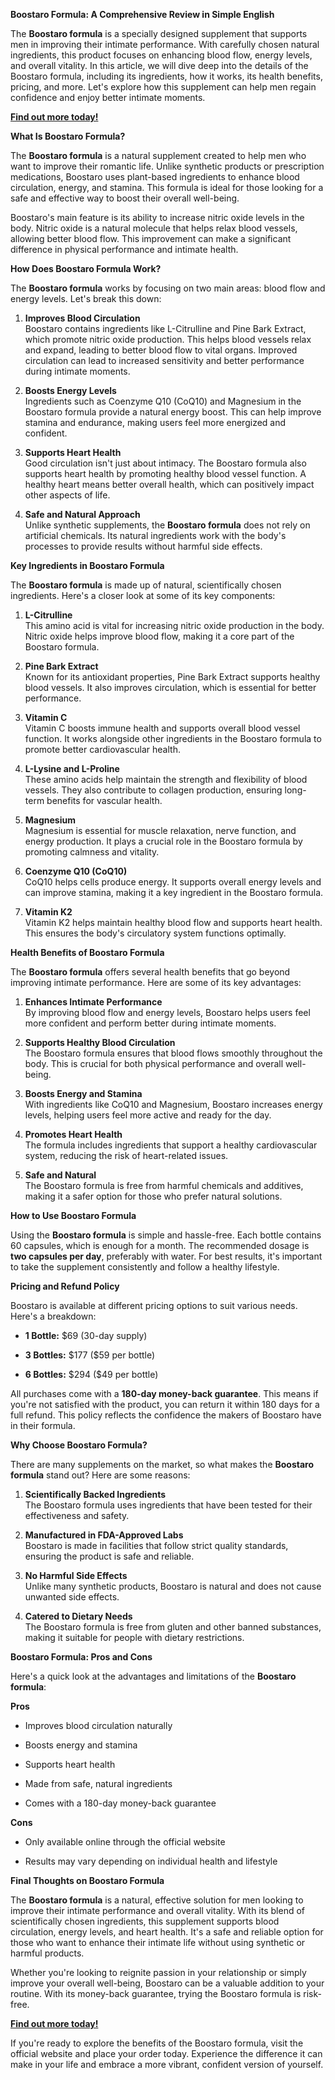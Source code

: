 **Boostaro Formula: A Comprehensive Review in Simple English**

The **Boostaro formula** is a specially designed supplement that
supports men in improving their intimate performance. With carefully
chosen natural ingredients, this product focuses on enhancing blood
flow, energy levels, and overall vitality. In this article, we will dive
deep into the details of the Boostaro formula, including its
ingredients, how it works, its health benefits, pricing, and more. Let's
explore how this supplement can help men regain confidence and enjoy
better intimate moments.

<a href="https://boostaro.net/" target="_blank">**Find out more today!**</a>

**What Is Boostaro Formula?**

The **Boostaro formula** is a natural supplement created to help men who
want to improve their romantic life. Unlike synthetic products or
prescription medications, Boostaro uses plant-based ingredients to
enhance blood circulation, energy, and stamina. This formula is ideal
for those looking for a safe and effective way to boost their overall
well-being.

Boostaro's main feature is its ability to increase nitric oxide levels
in the body. Nitric oxide is a natural molecule that helps relax blood
vessels, allowing better blood flow. This improvement can make a
significant difference in physical performance and intimate health.

**How Does Boostaro Formula Work?**

The **Boostaro formula** works by focusing on two main areas: blood flow
and energy levels. Let's break this down:

1.  **Improves Blood Circulation**\
    Boostaro contains ingredients like L-Citrulline and Pine Bark
    Extract, which promote nitric oxide production. This helps blood
    vessels relax and expand, leading to better blood flow to vital
    organs. Improved circulation can lead to increased sensitivity and
    better performance during intimate moments.

2.  **Boosts Energy Levels**\
    Ingredients such as Coenzyme Q10 (CoQ10) and Magnesium in the
    Boostaro formula provide a natural energy boost. This can help
    improve stamina and endurance, making users feel more energized and
    confident.

3.  **Supports Heart Health**\
    Good circulation isn't just about intimacy. The Boostaro formula
    also supports heart health by promoting healthy blood vessel
    function. A healthy heart means better overall health, which can
    positively impact other aspects of life.

4.  **Safe and Natural Approach**\
    Unlike synthetic supplements, the **Boostaro formula** does not rely
    on artificial chemicals. Its natural ingredients work with the
    body's processes to provide results without harmful side effects.

**Key Ingredients in Boostaro Formula**

The **Boostaro formula** is made up of natural, scientifically chosen
ingredients. Here's a closer look at some of its key components:

1.  **L-Citrulline**\
    This amino acid is vital for increasing nitric oxide production in
    the body. Nitric oxide helps improve blood flow, making it a core
    part of the Boostaro formula.

2.  **Pine Bark Extract**\
    Known for its antioxidant properties, Pine Bark Extract supports
    healthy blood vessels. It also improves circulation, which is
    essential for better performance.

3.  **Vitamin C**\
    Vitamin C boosts immune health and supports overall blood vessel
    function. It works alongside other ingredients in the Boostaro
    formula to promote better cardiovascular health.

4.  **L-Lysine and L-Proline**\
    These amino acids help maintain the strength and flexibility of
    blood vessels. They also contribute to collagen production, ensuring
    long-term benefits for vascular health.

5.  **Magnesium**\
    Magnesium is essential for muscle relaxation, nerve function, and
    energy production. It plays a crucial role in the Boostaro formula
    by promoting calmness and vitality.

6.  **Coenzyme Q10 (CoQ10)**\
    CoQ10 helps cells produce energy. It supports overall energy levels
    and can improve stamina, making it a key ingredient in the Boostaro
    formula.

7.  **Vitamin K2**\
    Vitamin K2 helps maintain healthy blood flow and supports heart
    health. This ensures the body's circulatory system functions
    optimally.

**Health Benefits of Boostaro Formula**

The **Boostaro formula** offers several health benefits that go beyond
improving intimate performance. Here are some of its key advantages:

1.  **Enhances Intimate Performance**\
    By improving blood flow and energy levels, Boostaro helps users feel
    more confident and perform better during intimate moments.

2.  **Supports Healthy Blood Circulation**\
    The Boostaro formula ensures that blood flows smoothly throughout
    the body. This is crucial for both physical performance and overall
    well-being.

3.  **Boosts Energy and Stamina**\
    With ingredients like CoQ10 and Magnesium, Boostaro increases energy
    levels, helping users feel more active and ready for the day.

4.  **Promotes Heart Health**\
    The formula includes ingredients that support a healthy
    cardiovascular system, reducing the risk of heart-related issues.

5.  **Safe and Natural**\
    The Boostaro formula is free from harmful chemicals and additives,
    making it a safer option for those who prefer natural solutions.

**How to Use Boostaro Formula**

Using the **Boostaro formula** is simple and hassle-free. Each bottle
contains 60 capsules, which is enough for a month. The recommended
dosage is **two capsules per day**, preferably with water. For best
results, it's important to take the supplement consistently and follow a
healthy lifestyle.

**Pricing and Refund Policy**

Boostaro is available at different pricing options to suit various
needs. Here's a breakdown:

-   **1 Bottle:** \$69 (30-day supply)

-   **3 Bottles:** \$177 (\$59 per bottle)

-   **6 Bottles:** \$294 (\$49 per bottle)

All purchases come with a **180-day money-back guarantee**. This means
if you're not satisfied with the product, you can return it within 180
days for a full refund. This policy reflects the confidence the makers
of Boostaro have in their formula.

**Why Choose Boostaro Formula?**

There are many supplements on the market, so what makes the **Boostaro
formula** stand out? Here are some reasons:

1.  **Scientifically Backed Ingredients**\
    The Boostaro formula uses ingredients that have been tested for
    their effectiveness and safety.

2.  **Manufactured in FDA-Approved Labs**\
    Boostaro is made in facilities that follow strict quality standards,
    ensuring the product is safe and reliable.

3.  **No Harmful Side Effects**\
    Unlike many synthetic products, Boostaro is natural and does not
    cause unwanted side effects.

4.  **Catered to Dietary Needs**\
    The Boostaro formula is free from gluten and other banned
    substances, making it suitable for people with dietary restrictions.

**Boostaro Formula: Pros and Cons**

Here's a quick look at the advantages and limitations of the **Boostaro
formula**:

**Pros**

-   Improves blood circulation naturally

-   Boosts energy and stamina

-   Supports heart health

-   Made from safe, natural ingredients

-   Comes with a 180-day money-back guarantee

**Cons**

-   Only available online through the official website

-   Results may vary depending on individual health and lifestyle

**Final Thoughts on Boostaro Formula**

The **Boostaro formula** is a natural, effective solution for men
looking to improve their intimate performance and overall vitality. With
its blend of scientifically chosen ingredients, this supplement supports
blood circulation, energy levels, and heart health. It's a safe and
reliable option for those who want to enhance their intimate life
without using synthetic or harmful products.

Whether you're looking to reignite passion in your relationship or
simply improve your overall well-being, Boostaro can be a valuable
addition to your routine. With its money-back guarantee, trying the
Boostaro formula is risk-free.

<a href="https://boostaro.net/" target="_blank">**Find out more today!**</a>

If you're ready to explore the benefits of the Boostaro formula, visit
the official website and place your order today. Experience the
difference it can make in your life and embrace a more vibrant,
confident version of yourself.
